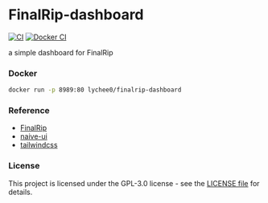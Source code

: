 # FinalRip-dashboard

[![CI](https://github.com/TensoRaws/FinalRip-dashboard/actions/workflows/CI.yml/badge.svg)](https://github.com/TensoRaws/FinalRip-dashboard/actions/workflows/CI.yml) [![Docker CI](https://github.com/TensoRaws/FinalRip-dashboard/actions/workflows/Docker-CI.yml/badge.svg)](https://github.com/TensoRaws/FinalRip-dashboard/actions/workflows/Docker-CI.yml)

a simple dashboard for FinalRip

### Docker

```bash
docker run -p 8989:80 lychee0/finalrip-dashboard
```

### Reference

- [FinalRip](https://github.com/TensoRaws/FinalRip)
- [naive-ui](https://github.com/tusen-ai/naive-ui)
- [tailwindcss](https://github.com/tailwindlabs/tailwindcss)

### License

This project is licensed under the GPL-3.0 license - see the [LICENSE file](https://github.com/TensoRaws/FinalRip-dashboard/blob/main/LICENSE) for details.
